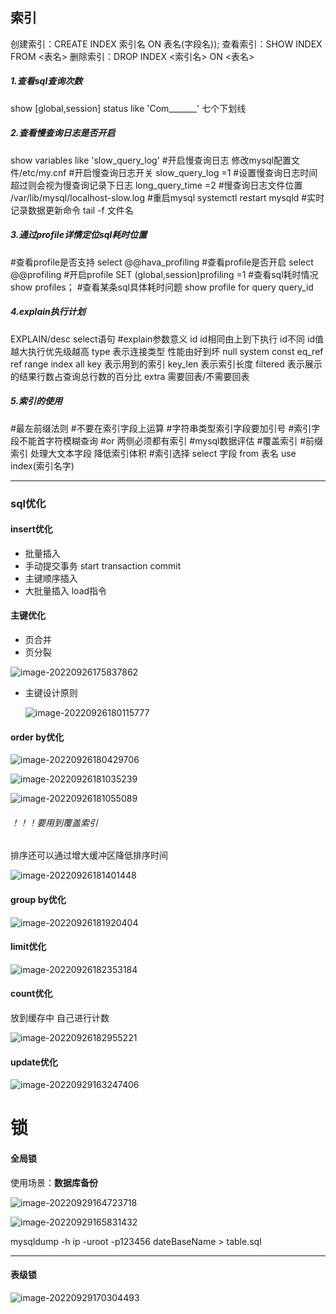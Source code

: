 ## 索引

创建索引：CREATE INDEX 索引名 ON 表名(字段名));
查看索引：SHOW INDEX FROM <表名> 
删除索引：DROP INDEX <索引名> ON <表名>

##### 1.查看sql查询次数

show [global,session] status like 'Com_______' 七个下划线  

##### 2.查看慢查询日志是否开启

show variables like 'slow_query_log'
#开启慢查询日志 修改mysql配置文件/etc/my.cnf
#开启慢查询日志开关
slow_query_log =1
#设置慢查询日志时间 超过则会视为慢查询记录下日志
long_query_time =2
#慢查询日志文件位置
/var/lib/mysql/localhost-slow.log
#重启mysql
systemctl restart mysqld
#实时记录数据更新命令
tail -f 文件名

##### 3.通过profile详情定位sql耗时位置

#查看profile是否支持
select @@hava_profiling
#查看profile是否开启
select @@profiling
#开启profile
SET (global,session)profiling =1
#查看sql耗时情况
show profiles；
#查看某条sql具体耗时问题
show profile <cpu>for query query_id

##### 4.explain执行计划

EXPLAIN/desc select语句
#explain参数意义
id id相同由上到下执行  id不同 id值越大执行优先级越高
type 表示连接类型
性能由好到坏 null system const eq_ref ref range index all
key 表示用到的索引
key_len 表示索引长度
filtered 表示展示的结果行数占查询总行数的百分比
extra  需要回表/不需要回表

##### 5.索引的使用

#最左前缀法则
#不要在索引字段上运算
#字符串类型索引字段要加引号
#索引字段不能首字符模糊查询
#or 两侧必须都有索引
#mysql数据评估
#覆盖索引
#前缀索引 处理大文本字段 降低索引体积
#索引选择
select 字段 from 表名 use index(索引名字)

------

### sql优化



#### insert优化

- 批量插入 
- 手动提交事务 start  transaction    commit
- 主键顺序插入
- 大批量插入 load指令



#### 主键优化

- 页合并
- 页分裂

![image-20220926175837862](C:\Users\Administrator\AppData\Roaming\Typora\typora-user-images\image-20220926175837862.png)

- 主键设计原则

  ![image-20220926180115777](C:\Users\Administrator\AppData\Roaming\Typora\typora-user-images\image-20220926180115777.png)





#### order by优化

![image-20220926180429706](C:\Users\Administrator\AppData\Roaming\Typora\typora-user-images\image-20220926180429706.png)

![image-20220926181035239](C:\Users\Administrator\AppData\Roaming\Typora\typora-user-images\image-20220926181035239.png)

![image-20220926181055089](C:\Users\Administrator\AppData\Roaming\Typora\typora-user-images\image-20220926181055089.png)

###### ！！！要用到覆盖索引

排序还可以通过增大缓冲区降低排序时间

![image-20220926181401448](C:\Users\Administrator\AppData\Roaming\Typora\typora-user-images\image-20220926181401448.png)





#### group by优化

![image-20220926181920404](C:\Users\Administrator\AppData\Roaming\Typora\typora-user-images\image-20220926181920404.png)





#### limit优化

![image-20220926182353184](C:\Users\Administrator\AppData\Roaming\Typora\typora-user-images\image-20220926182353184.png)

#### count优化

放到缓存中 自己进行计数

![image-20220926182955221](C:\Users\Administrator\AppData\Roaming\Typora\typora-user-images\image-20220926182955221.png)



#### update优化

![image-20220929163247406](C:\Users\Administrator\AppData\Roaming\Typora\typora-user-images\image-20220929163247406.png)



# 锁

#### 全局锁  

使用场景：**数据库备份**

![image-20220929164723718](C:\Users\Administrator\AppData\Roaming\Typora\typora-user-images\image-20220929164723718.png)

![image-20220929165831432](C:\Users\Administrator\AppData\Roaming\Typora\typora-user-images\image-20220929165831432.png)

mysqldump -h ip -uroot -p123456 dateBaseName > table.sql

------

#### 表级锁

![image-20220929170304493](C:\Users\Administrator\AppData\Roaming\Typora\typora-user-images\image-20220929170304493.png)

